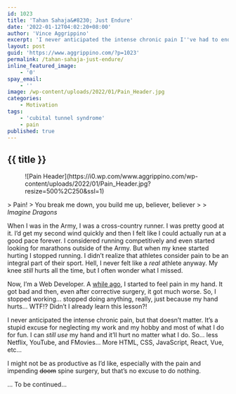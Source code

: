 ```yaml
---
id: 1023
title: 'Tahan Sahaja&#8230; Just Endure'
date: '2022-01-12T04:02:20+08:00'
author: 'Vince Aggrippino'
excerpt: 'I never anticipated the intense chronic pain I''ve had to endure, but that''s no excuse for neglect...'
layout: post
guid: 'https://www.aggrippino.com/?p=1023'
permalink: /tahan-sahaja-just-endure/
inline_featured_image:
    - '0'
spay_email:
    - ''
image: /wp-content/uploads/2022/01/Pain_Header.jpg
categories:
    - Motivation
tags:
    - 'cubital tunnel syndrome'
    - pain
published: true
---
```

## {{ title }}
<div class="wp-block-image"><figure class="aligncenter size-full">![Pain Header](https://i0.wp.com/www.aggrippino.com/wp-content/uploads/2022/01/Pain_Header.jpg?resize=500%2C250&ssl=1)</figure></div>> Pain!  
> You break me down, you build me up, believer, believer
> 
> <cite>Imagine Dragons</cite>

When I was in the Army, I was a cross-country runner. I was pretty good at it. I’d get my second wind quickly and then I felt like I could actually run at a good pace forever. I considered running competitively and even started looking for marathons outside of the Army. But when my knee started hurting I stopped running. I didn’t realize that athletes consider pain to be an integral part of their sport. Hell, I never felt like a *real* athlete anyway. My knee *still* hurts all the time, but I often wonder what I missed.

Now, I’m a Web Developer. A [while ago](https://www.aggrippino.com/one-armed-programming/), I started to feel pain in my hand. It got bad and then, even after corrective surgery, it got much worse. So, I stopped working… stopped doing anything, really, just because my hand hurts… WTF!? Didn’t I already learn this lesson?!

I never anticipated the intense chronic pain, but that doesn’t matter. It’s a stupid excuse for neglecting my work and my hobby and most of what I do for fun. I can *still use* my hand and it’ll hurt no matter what I do. So… less Netflix, YouTube, and FMovies… More HTML, CSS, JavaScript, React, Vue, etc…

I might not be as productive as I’d like, especially with the pain and impending <s>doom</s> spine surgery, but that’s no excuse to do nothing.

… To be continued…